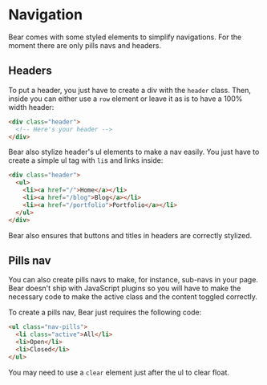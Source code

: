 # Navigation

Bear comes with some styled elements to simplify navigations. For the moment
there are only pills navs and headers.

## Headers

To put a header, you just have to create a div with the `header` class. Then,
inside you can either use a `row` element or leave it as is to have a 100% width
header:

~~~html
<div class="header">
  <!-- Here's your header -->
</div>
~~~

Bear also stylize header's ul elements to make a nav easily. You just have to
create a simple ul tag with `li`s and links inside:

~~~html
<div class="header">
  <ul>
    <li><a href="/">Home</a></li>
    <li><a href="/blog">Blog</a></li>
    <li><a href="/portfolio">Portfolio</a></li>
  </ul>
</div>
~~~

Bear also ensures that buttons and titles in headers are correctly stylized.

## Pills nav

You can also create pills navs to make, for instance, sub-navs in your page. Bear
doesn't ship with JavaScript plugins so you will have to make the necessary code
to make the active class and the content toggled correctly.

To create a pills nav, Bear just requires the following code:

~~~html
<ul class="nav-pills">
  <li class="active">All</li>
  <li>Open</li>
  <li>Closed</li>
</ul>
~~~

You may need to use a `clear` element just after the ul to clear float.
